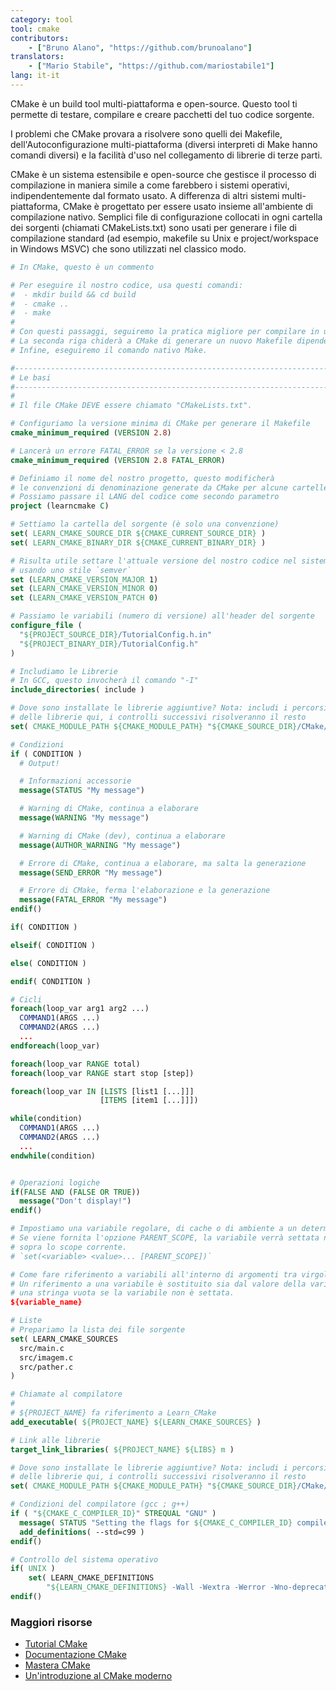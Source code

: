 ```yaml
---
category: tool
tool: cmake
contributors:
    - ["Bruno Alano", "https://github.com/brunoalano"]
translators:
    - ["Mario Stabile", "https://github.com/mariostabile1"]
lang: it-it
---
```


CMake è un build tool multi-piattaforma e open-source. Questo tool ti permette di testare, compilare e creare pacchetti del tuo codice sorgente.

I problemi che CMake provara a risolvere sono quelli dei Makefile, 
dell'Autoconfigurazione multi-piattaforma (diversi interpreti di Make hanno comandi diversi) e la facilità d'uso nel collegamento di librerie di terze parti.

CMake è un sistema estensibile e open-source che gestisce il processo di compilazione in maniera simile a come farebbero i sistemi operativi, indipendentemente dal formato usato. A differenza di altri sistemi multi-piattaforma, CMake è progettato per essere usato insieme all'ambiente di compilazione nativo. Semplici file di configurazione collocati in ogni cartella dei sorgenti (chiamati CMakeLists.txt) sono usati per generare i file di compilazione standard (ad esempio, makefile su Unix e project/workspace in Windows MSVC) che sono utilizzati nel classico modo.

```cmake
# In CMake, questo è un commento

# Per eseguire il nostro codice, usa questi comandi:
#  - mkdir build && cd build
#  - cmake ..
#  - make
# 
# Con questi passaggi, seguiremo la pratica migliore per compilare in una sotto-cartella.
# La seconda riga chiderà a CMake di generare un nuovo Makefile dipendente dal sistema operativo.
# Infine, eseguiremo il comando nativo Make.

#------------------------------------------------------------------------------
# Le basi
#------------------------------------------------------------------------------
#
# Il file CMake DEVE essere chiamato "CMakeLists.txt".

# Configuriamo la versione minima di CMake per generare il Makefile
cmake_minimum_required (VERSION 2.8)

# Lancerà un errore FATAL_ERROR se la versione < 2.8
cmake_minimum_required (VERSION 2.8 FATAL_ERROR)

# Definiamo il nome del nostro progetto, questo modificherà 
# le convenzioni di denominazione generate da CMake per alcune cartelle. 
# Possiamo passare il LANG del codice come secondo parametro
project (learncmake C)

# Settiamo la cartella del sorgente (è solo una convenzione)
set( LEARN_CMAKE_SOURCE_DIR ${CMAKE_CURRENT_SOURCE_DIR} )
set( LEARN_CMAKE_BINARY_DIR ${CMAKE_CURRENT_BINARY_DIR} )

# Risulta utile settare l'attuale versione del nostro codice nel sistema di compilazione
# usando uno stile `semver`
set (LEARN_CMAKE_VERSION_MAJOR 1)
set (LEARN_CMAKE_VERSION_MINOR 0)
set (LEARN_CMAKE_VERSION_PATCH 0)

# Passiamo le variabili (numero di versione) all'header del sorgente
configure_file (
  "${PROJECT_SOURCE_DIR}/TutorialConfig.h.in"
  "${PROJECT_BINARY_DIR}/TutorialConfig.h"
)

# Includiamo le Librerie
# In GCC, questo invocherà il comando "-I" 
include_directories( include )

# Dove sono installate le librerie aggiuntive? Nota: includi i percorsi
# delle librerie qui, i controlli successivi risolveranno il resto
set( CMAKE_MODULE_PATH ${CMAKE_MODULE_PATH} "${CMAKE_SOURCE_DIR}/CMake/modules/" )

# Condizioni
if ( CONDITION )
  # Output!

  # Informazioni accessorie
  message(STATUS "My message")

  # Warning di CMake, continua a elaborare
  message(WARNING "My message")

  # Warning di CMake (dev), continua a elaborare
  message(AUTHOR_WARNING "My message")

  # Errore di CMake, continua a elaborare, ma salta la generazione
  message(SEND_ERROR "My message")

  # Errore di CMake, ferma l'elaborazione e la generazione
  message(FATAL_ERROR "My message")
endif()

if( CONDITION )

elseif( CONDITION )

else( CONDITION )

endif( CONDITION )

# Cicli
foreach(loop_var arg1 arg2 ...)
  COMMAND1(ARGS ...)
  COMMAND2(ARGS ...)
  ...
endforeach(loop_var)

foreach(loop_var RANGE total)
foreach(loop_var RANGE start stop [step])

foreach(loop_var IN [LISTS [list1 [...]]]
                    [ITEMS [item1 [...]]])

while(condition)
  COMMAND1(ARGS ...)
  COMMAND2(ARGS ...)
  ...
endwhile(condition)


# Operazioni logiche
if(FALSE AND (FALSE OR TRUE))
  message("Don't display!")
endif()

# Impostiamo una variabile regolare, di cache o di ambiente a un determinato valore.
# Se viene fornita l'opzione PARENT_SCOPE, la variabile verrà settata nello scope
# sopra lo scope corrente.
# `set(<variable> <value>... [PARENT_SCOPE])`

# Come fare riferimento a variabili all'interno di argomenti tra virgolette e non?
# Un riferimento a una variabile è sostituito sia dal valore della variabile, sia da 
# una stringa vuota se la variabile non è settata.
${variable_name}

# Liste
# Prepariamo la lista dei file sorgente
set( LEARN_CMAKE_SOURCES 
  src/main.c
  src/imagem.c
  src/pather.c
)

# Chiamate al compilatore
#
# ${PROJECT_NAME} fa riferimento a Learn_CMake 
add_executable( ${PROJECT_NAME} ${LEARN_CMAKE_SOURCES} )

# Link alle librerie
target_link_libraries( ${PROJECT_NAME} ${LIBS} m )

# Dove sono installate le librerie aggiuntive? Nota: includi i percorsi
# delle librerie qui, i controlli successivi risolveranno il resto
set( CMAKE_MODULE_PATH ${CMAKE_MODULE_PATH} "${CMAKE_SOURCE_DIR}/CMake/modules/" )

# Condizioni del compilatore (gcc ; g++)
if ( "${CMAKE_C_COMPILER_ID}" STREQUAL "GNU" )
  message( STATUS "Setting the flags for ${CMAKE_C_COMPILER_ID} compiler" )
  add_definitions( --std=c99 )
endif()

# Controllo del sistema operativo
if( UNIX )
    set( LEARN_CMAKE_DEFINITIONS
        "${LEARN_CMAKE_DEFINITIONS} -Wall -Wextra -Werror -Wno-deprecated-declarations -Wno-unused-parameter -Wno-comment" )
endif()
```

### Maggiori risorse

+ [Tutorial CMake](https://cmake.org/cmake-tutorial/)
+ [Documentazione CMake](https://cmake.org/documentation/)
+ [Mastera CMake](http://amzn.com/1930934319/)
+ [Un'introduzione al CMake moderno](https://cliutils.gitlab.io/modern-cmake/)
